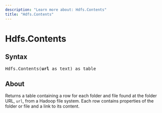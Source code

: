 ```yaml
---
description: "Learn more about: Hdfs.Contents"
title: "Hdfs.Contents"
---
```

# Hdfs.Contents

## Syntax

<pre>
Hdfs.Contents(<b>url</b> as text) as table
</pre>

## About

Returns a table containing a row for each folder and file found at the folder URL, `url`, from a Hadoop file system. Each row contains properties of the folder or file and a link to its content.
